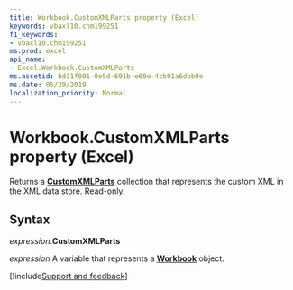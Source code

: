 ```yaml
---
title: Workbook.CustomXMLParts property (Excel)
keywords: vbaxl10.chm199251
f1_keywords:
- vbaxl10.chm199251
ms.prod: excel
api_name:
- Excel.Workbook.CustomXMLParts
ms.assetid: bd31f001-0e5d-691b-e69e-4cb91a6dbb0e
ms.date: 05/29/2019
localization_priority: Normal
---
```



# Workbook.CustomXMLParts property (Excel)

Returns a **[CustomXMLParts](Office.CustomXMLParts.md)** collection that represents the custom XML in the XML data store. Read-only.


## Syntax

_expression_.**CustomXMLParts**

_expression_ A variable that represents a **[Workbook](Excel.Workbook.md)** object.




[!include[Support and feedback](~/includes/feedback-boilerplate.md)]